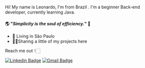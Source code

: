 
Hi! My name is Leonardo, I'm from Brazil . I'm a beginner Back-end developer, currently learning Java.

#### 🌎 "_Simplicity is the soul of efficiency._" 🧠

- 📍 Living in São Paulo
- 👨‍💻Sharing a little of my projects here

Reach me out 👇🏻


[
![Linkedin Badge](https://img.shields.io/badge/-LinkedIn-blue?style=flat-square&logo=Linkedin&logoColor=white&link=https://www.linkedin.com/in/leonardo-lima-de-souza/)](https://www.linkedin.com/in/leonardo-lima-de-souza/) [![Gmail Badge](https://img.shields.io/badge/-leonardo02lima@gmail.com-FFFFFF?style=flat-square&logo=Gmail&logoColor=red&link=mailto:leonardo02lima@gmail.com)](mailto:leonardo02lima@gmail.com)


<!--
**frcohenrique/frcohenrique** is a ✨ _special_ ✨ repository because its `README.md` (this file) appears on your GitHub profile.
